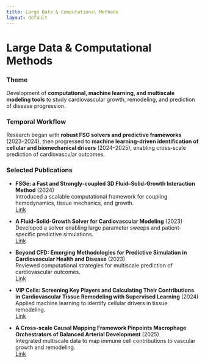 ```yaml
---
title: Large Data & Computational Methods
layout: default
---
```


# Large Data & Computational Methods

### Theme
Development of **computational, machine learning, and multiscale modeling tools** to study cardiovascular growth, remodeling, and prediction of disease progression.

### Temporal Workflow
Research began with **robust FSG solvers and predictive frameworks** (2023–2024), then progressed to **machine learning-driven identification of cellular and biomechanical drivers** (2024–2025), enabling cross-scale prediction of cardiovascular outcomes.

### Selected Publications

- **FSGe: a Fast and Strongly-coupled 3D Fluid–Solid-Growth Interaction Method** (2024)  
  Introduced a scalable computational framework for coupling hemodynamics, tissue mechanics, and growth.  
  [Link](https://www.sciencedirect.com/science/article/pii/S0045782524005152)

- **A Fluid–Solid-Growth Solver for Cardiovascular Modeling** (2023)  
  Developed a solver enabling large parameter sweeps and patient-specific predictive simulations.  
  [Link](https://www.sciencedirect.com/science/article/pii/S004578252300436X)

- **Beyond CFD: Emerging Methodologies for Predictive Simulation in Cardiovascular Health and Disease** (2023)  
  Reviewed computational strategies for multiscale prediction of cardiovascular outcomes.  
  [Link](https://pubs.aip.org/aip/bpr/article/4/1/011301/2879057)

- **VIP Cells: Screening Key Players and Calculating Their Contributions in Cardiovascular Tissue Remodeling with Supervised Learning** (2024)  
  Applied machine learning to identify cellular drivers in tissue remodeling.  
  [Link](https://scholar.google.com/scholar?cluster=8431695312055723732&hl=en&oi=scholarr)

- **A Cross-scale Causal Mapping Framework Pinpoints Macrophage Orchestrators of Balanced Arterial Development** (2025)  
  Integrated multiscale data to map immune cell contributions to vascular growth and remodeling.  
  [Link](https://www.biorxiv.org/content/10.1101/2025.10.08.681286.abstract)
